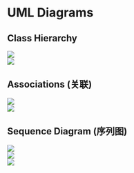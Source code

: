 # UML Diagrams

## Class Hierarchy

<img src="https://github.com/Ziang-Lu/edX-Software-Object-Oriented-Design/blob/master/UML Diagrams/class_hierarchy.png?raw=true">

<br>

<img src="https://github.com/Ziang-Lu/edX-Software-Object-Oriented-Design/blob/master/UML Diagrams/class_hierarchy_example.png?raw=true">

<br>

## Associations (关联)

<img src="https://github.com/Ziang-Lu/edX-Software-Object-Oriented-Design/blob/master/UML Diagrams/associations.png?raw=true">

<br>

<img src="https://github.com/Ziang-Lu/edX-Software-Object-Oriented-Design/blob/master/UML Diagrams/associations_example.png?raw=true">

<br>

## Sequence Diagram (序列图)

<img src="https://github.com/Ziang-Lu/edX-Software-Object-Oriented-Design/blob/master/UML Diagrams/sequence_diagram.png?raw=true">

<br>

<img src="https://github.com/Ziang-Lu/edX-Software-Object-Oriented-Design/blob/master/UML Diagrams/sequence_diagram_simple.png?raw=true">

<br>

<img src="https://github.com/Ziang-Lu/edX-Software-Object-Oriented-Design/blob/master/UML Diagrams/sequence_diagram_loop.png?raw=true">

